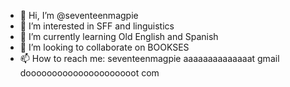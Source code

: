 - 👋 Hi, I’m @seventeenmagpie
- 👀 I’m interested in SFF and linguistics
- 🌱 I’m currently learning Old English and Spanish
- 💞️ I’m looking to collaborate on BOOKSES
- 📫 How to reach me: seventeenmagpie aaaaaaaaaaaaaat gmail dooooooooooooooooooooot com

<!---
seventeenmagpie/seventeenmagpie is a ✨ special ✨ repository because its `README.md` (this file) appears on your GitHub profile.
You can click the Preview link to take a look at your changes.
--->
